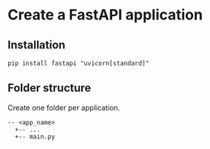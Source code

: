 # Create a FastAPI application

## Installation

```(shell)
pip install fastapi "uvicorn[standard]"
```

## Folder structure

Create one folder per application.

```()
-- <app_name>
  +-- ...
  +-- main.py
```

